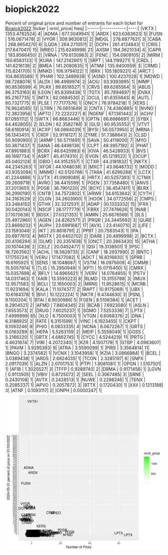 # biopick2022
Percent of original price and number of entrants for each ticket for [Biopick2022](https://twitter.com/hashtag/Biopick2022)
|ticker |   nrml_price| freq|
|:------|------------:|----:|
|VKTX   | 1353.4782524|    4|
|ADMA   |  677.3049941|    1|
|ARDX   |  623.6363623|    5|
|FUSN   |  516.0671478|    2|
|VYGR   |  309.9630812|    2|
|MDGL   |  278.6877621|    3|
|CABA   |  268.8654270|    6|
|LQDA   |  264.2710511|    2|
|DCPH   |  261.4124843|    1|
|CRIS   |  217.6470411|   15|
|MREO   |  215.6249998|   21|
|AXSM   |  194.3621034|    4|
|CAPR   |  193.8566450|    2|
|VRNA   |  179.6130963|    2|
|FENC   |  154.0909105|    2|
|MIRM   |  150.6583133|    1|
|KURA   |  147.2142901|    1|
|SRPT   |  144.1199271|    1|
|CRDL   |  141.6216136|    2|
|BMEA   |  141.2080635|    1|
|ATNM   |  135.9400959|    3|
|CRMD   |  115.8241705|    1|
|MNKD   |  106.9794122|    1|
|IBRX   |  105.1809221|    4|
|ARCT   |  104.8635589|    1|
|PHAR   |  102.3489938|    1|
|ASND   |  100.4237028|    1|
|MDWD   |   98.7288076|    1|
|ALDX   |   96.4999974|    2|
|ACIU   |   93.9393995|    1|
|IMMP   |   90.8536599|    4|
|PLRX   |   89.8518527|    1|
|CRVS   |   89.6265564|    3|
|ABUS   |   86.3753163|    8|
|LEGN   |   85.8399438|    1|
|TGTX   |   85.7894697|    9|
|DVAX   |   85.2167735|    1|
|IMTX   |   82.0684530|    2|
|OCUL   |   81.6355843|    8|
|AUTL   |   80.7321775|    9|
|PLSE   |   77.7177576|    1|
|ONCY   |   76.9784218|    1|
|XERS   |   76.9624595|   12|
|LTRN   |   76.0651649|    3|
|CNTX   |   74.4360885|    1|
|NVNO   |   72.3823956|    1|
|APTO   |   72.2222227|    8|
|NGENF  |   67.1361442|    2|
|ACHV   |   67.0951112|    1|
|SWTX   |   66.8683446|    1|
|OPTN   |   66.6666691|    2|
|SYBX   |   64.4628055|    2|
|ELDN   |   62.3582788|    3|
|GLSI   |   60.9535552|    1|
|VTVT   |   58.6180914|    3|
|ACXP   |   58.0884039|    1|
|BYSI   |   58.0573950|    2|
|MRNA   |   56.1343451|    1|
|CRDF   |   52.9118127|    3|
|ZYME   |   51.7388643|    2|
|CLSD   |   50.9090900|    2|
|ARMP   |   50.5711691|    1|
|SAVA   |   50.4119000|    7|
|MYO    |   50.3871437|    1|
|SANA   |   48.4496138|    1|
|CLPT   |   48.3957192|    3|
|PHAT   |   47.8901883|    1|
|BCRX   |   46.6425983|    6|
|IOVA   |   46.5426933|    1|
|BVS    |   46.1697734|    1|
|ASRT   |   45.4174310|    2|
|EVGN   |   45.1219522|    1|
|OCUP   |   45.0402128|    3|
|GBIO   |   44.9152557|    1|
|CTXR   |   44.3181832|    1|
|NKTX   |   44.2345263|    1|
|XFOR   |   44.1048038|    3|
|MXCT   |   43.9646732|    1|
|MODD   |   43.9353094|    1|
|MNMD   |   42.5120766|    1|
|TARA   |   41.6296288|    1|
|LCTX   |   41.2244886|    1|
|LVTX   |   41.0909089|    4|
|HRTX   |   40.5257393|    1|
|CTMX   |   39.2609718|    1|
|AVRO   |   38.4415599|    1|
|PGEN   |   37.7358480|    1|
|ANVS   |   37.2013651|    3|
|PDSB   |   36.7901220|   25|
|BCYC   |   36.4547411|    1|
|BLRX   |   36.2990190|    1|
|CNTB   |   34.7572802|    1|
|ARWR   |   34.6153842|    3|
|CYTH   |   34.3163529|    2|
|CLGN   |   34.2603900|    1|
|HOOK   |   34.0772556|    2|
|CMPS   |   33.3484152|    1|
|GTHX   |   32.3212531|    2|
|ADAP   |   30.1333332|   15|
|IFRX   |   30.0420143|    1|
|NSCIF  |   28.1777779|    1|
|FBRX   |   27.7476626|    1|
|INAB   |   27.1070636|    1|
|BDSX   |   27.0321353|    1|
|AMRN   |   25.6676569|    1|
|SLS    |   25.4972860|    1|
|AGEN   |   24.8262571|    2|
|PRQR   |   24.3445692|    3|
|QURE   |   23.8669232|    1|
|AUPH   |   23.6991687|   17|
|AVXL   |   23.4140710|    2|
|LIFE   |   23.1593048|    2|
|IKT    |   20.8616791|    2|
|PPBT   |   20.7583543|    1|
|IPA    |   20.6977613|    4|
|MGTX   |   20.6402702|    2|
|DARE   |   20.4999998|    2|
|BCTX   |   20.4106294|    3|
|GLMD   |   20.3351638|    1|
|ONCT   |   20.2863430|   15|
|ATHA   |   20.1074439|    2|
|CELZ   |   20.0452477|    1|
|QSI    |   19.3138501|    1|
|IPSC   |   18.7263562|    1|
|ACHL   |   18.5628735|    2|
|CANF   |   18.2937990|    2|
|BNTC   |   17.1755724|    1|
|VERU   |   17.1477082|    1|
|ADCT   |   16.8316830|    1|
|SPRB   |   16.6165921|    1|
|SENS   |   16.1048687|    1|
|VSTM   |   16.0975609|    4|
|CMMB   |   15.5057974|    1|
|TLIS   |   15.2950949|    1|
|KPTI   |   15.0715400|    5|
|CMRX   |   15.0357698|    4|
|BFLY   |   14.6965621|    1|
|VERV   |   14.0764855|    1|
|PSTV   |   14.0317463|    1|
|XAIR   |   13.5593223|    8|
|RLMD   |   13.3155788|    3|
|IMUX   |   12.9571583|    5|
|BCLI   |   12.1650003|    2|
|MRNS   |   11.9528615|    1|
|MCRB   |   11.9231694|    1|
|KALA   |   11.1074377|    2|
|RAPT   |   10.9175069|    1|
|UBX    |   10.6164378|    1|
|BIVI   |   10.1222224|    1|
|NKTR   |    9.4744630|    3|
|PSNL   |    9.1100204|    1|
|BTAI   |    8.9030986|    5|
|FGEN   |    8.5106384|    1|
|ACET   |    8.2904521|    2|
|AFMD   |    7.8804345|   23|
|BCAB   |    7.6923080|    1|
|ASLN   |    7.6553573|    2|
|DRUG   |    7.6025237|    1|
|SGMO   |    7.5253336|    7|
|LPTX   |    7.4999999|   65|
|XLO    |    6.7500003|    1|
|VTGN   |    6.6068376|    2|
|DNA    |    6.3188925|    2|
|FATE   |    6.3151599|    1|
|VINC   |    6.1923455|    1|
|CKPT   |    6.1093246|    9|
|PHIO   |    6.0833335|    4|
|NCNA   |    6.0672267|    1|
|GRTS   |    6.0163299|    8|
|HEPA   |    5.5263159|    2|
|MEIP   |    5.3558049|    1|
|GOSS   |    5.2166220|    1|
|GRTX   |    4.6862745|    1|
|CYCC   |    4.5244219|   11|
|PRTG   |    4.4631874|    7|
|VIRI   |    4.2072340|    1|
|KZR    |    4.1507179|    1|
|GTBP   |    4.0983607|    1|
|PAVM   |    3.9295393|    9|
|ATRA   |    3.5590099|    1|
|PIRS   |    3.3564814|   11|
|BNGO   |    3.2374582|    1|
|VCNX   |    3.1043958|    1|
|KZIA   |    3.0866984|    1|
|BCEL   |    3.0389438|    1|
|ARDS   |    2.6824035|    1|
|TCON   |    2.3285197|    6|
|SNPX   |    2.0917039|    1|
|ALZN   |    2.0701753|    1|
|PTPI   |    1.9081081|    1|
|OPGN   |    1.5107501|    1|
|AFIB   |    1.3020527|    3|
|TFFP   |    0.9289740|    2|
|DRMA   |    0.9171456|    1|
|LGVN   |    0.9113505|    1|
|VBIV   |    0.8725072|    2|
|SEEL   |    0.3067485|    3|
|SRNE   |    0.2430108|    1|
|AVTX   |    0.2428513|    1|
|NUWE   |    0.2298246|    1|
|TENX   |    0.2085337|    1|
|APVO   |    0.2057872|    3|
|BTTX   |    0.1720430|    1|
|XXII   |    0.1213188|    3|
|ATNF   |    0.1093117|    2|
|ONPH   |    0.0000247|    1|
![retvspicks](biopicks.png?raw=true)
